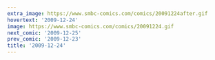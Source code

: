 ```yaml
---
extra_image: https://www.smbc-comics.com/comics/20091224after.gif
hovertext: '2009-12-24'
image: https://www.smbc-comics.com/comics/20091224.gif
next_comic: '2009-12-25'
prev_comic: '2009-12-23'
title: '2009-12-24'
---
```


